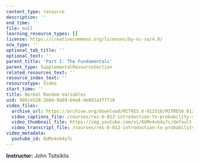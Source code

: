 ```yaml
---
content_type: resource
description: ''
end_time: ''
file: null
learning_resource_types: []
license: https://creativecommons.org/licenses/by-nc-sa/4.0/
ocw_type: ''
optional_tab_title: ''
optional_text: ''
parent_title: 'Part I: The Fundamentals'
parent_type: SupplementalResourceSection
related_resources_text: ''
resource_index_text: ''
resourcetype: Video
start_time: ''
title: Normal Random Variables
uid: 986ce528-2b8d-9a69-b4e8-de8d1a3f7718
video_files:
  archive_url: https://archive.org/download/MITRES.6-012S18/MITRES6_012S18_L08-08_300k.mp4
  video_captions_file: /courses/res-6-012-introduction-to-probability-spring-2018/114cb6b4d24b5534a6ee6833572b692b_6UMv4vb4y7c.vtt
  video_thumbnail_file: https://img.youtube.com/vi/6UMv4vb4y7c/default.jpg
  video_transcript_file: /courses/res-6-012-introduction-to-probability-spring-2018/48bd099eaa209d8714acd230066a30d1_6UMv4vb4y7c.pdf
video_metadata:
  youtube_id: 6UMv4vb4y7c
---
```


**Instructor:** John Tsitsiklis

